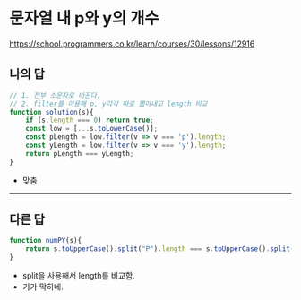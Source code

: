 # 문자열 내 p와 y의 개수

https://school.programmers.co.kr/learn/courses/30/lessons/12916

## 나의 답

```js
// 1. 전부 소문자로 바꾼다.
// 2. filter를 이용해 p, y각각 따로 뽑아내고 length 비교
function solution(s){
    if (s.length === 0) return true;
    const low = [...s.toLowerCase()];
    const pLength = low.filter(v => v === 'p').length;
    const yLength = low.filter(v => v === 'y').length;
    return pLength === yLength;
}
```

- 맞춤

---

## 다른 답

```js
function numPY(s){
    return s.toUpperCase().split("P").length === s.toUpperCase().split("Y").length;
}

```

- split을 사용해서 length를 비교함.
- 기가 막히네.

